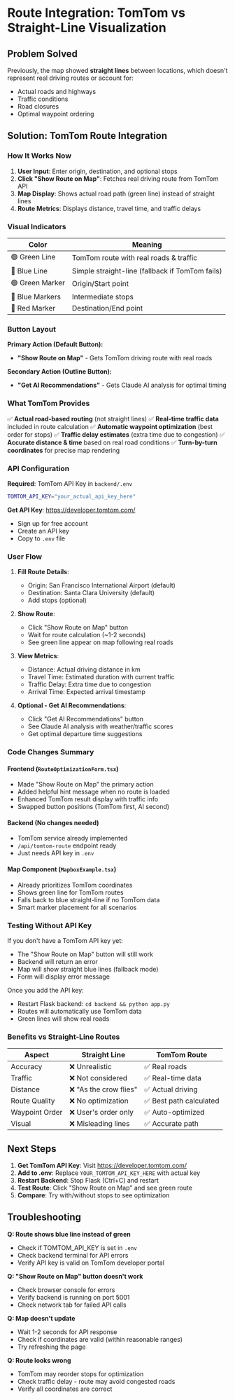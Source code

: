 # Route Integration: TomTom vs Straight-Line Visualization

## Problem Solved
Previously, the map showed **straight lines** between locations, which doesn't represent real driving routes or account for:
- Actual roads and highways
- Traffic conditions
- Road closures
- Optimal waypoint ordering

## Solution: TomTom Route Integration

### How It Works Now

1. **User Input**: Enter origin, destination, and optional stops
2. **Click "Show Route on Map"**: Fetches real driving route from TomTom API
3. **Map Display**: Shows actual road path (green line) instead of straight lines
4. **Route Metrics**: Displays distance, travel time, and traffic delays

### Visual Indicators

| Color | Meaning |
|-------|---------|
| 🟢 Green Line | TomTom route with real roads & traffic |
| 🔵 Blue Line | Simple straight-line (fallback if TomTom fails) |
| 🟢 Green Marker | Origin/Start point |
| 🔵 Blue Markers | Intermediate stops |
| 🔴 Red Marker | Destination/End point |

### Button Layout

**Primary Action (Default Button):**
- **"Show Route on Map"** - Gets TomTom driving route with real roads

**Secondary Action (Outline Button):**
- **"Get AI Recommendations"** - Gets Claude AI analysis for optimal timing

### What TomTom Provides

✅ **Actual road-based routing** (not straight lines)
✅ **Real-time traffic data** included in route calculation
✅ **Automatic waypoint optimization** (best order for stops)
✅ **Traffic delay estimates** (extra time due to congestion)
✅ **Accurate distance & time** based on real road conditions
✅ **Turn-by-turn coordinates** for precise map rendering

### API Configuration

**Required**: TomTom API Key in `backend/.env`
```bash
TOMTOM_API_KEY="your_actual_api_key_here"
```

**Get API Key**: https://developer.tomtom.com/
- Sign up for free account
- Create an API key
- Copy to `.env` file

### User Flow

1. **Fill Route Details**:
   - Origin: San Francisco International Airport (default)
   - Destination: Santa Clara University (default)
   - Add stops (optional)

2. **Show Route**:
   - Click "Show Route on Map" button
   - Wait for route calculation (~1-2 seconds)
   - See green line appear on map following real roads

3. **View Metrics**:
   - Distance: Actual driving distance in km
   - Travel Time: Estimated duration with current traffic
   - Traffic Delay: Extra time due to congestion
   - Arrival Time: Expected arrival timestamp

4. **Optional - Get AI Recommendations**:
   - Click "Get AI Recommendations" button
   - See Claude AI analysis with weather/traffic scores
   - Get optimal departure time suggestions

### Code Changes Summary

#### Frontend (`RouteOptimizationForm.tsx`)
- Made "Show Route on Map" the primary action
- Added helpful hint message when no route is loaded
- Enhanced TomTom result display with traffic info
- Swapped button positions (TomTom first, AI second)

#### Backend (No changes needed)
- TomTom service already implemented
- `/api/tomtom-route` endpoint ready
- Just needs API key in `.env`

#### Map Component (`MapboxExample.tsx`)
- Already prioritizes TomTom coordinates
- Shows green line for TomTom routes
- Falls back to blue straight-line if no TomTom data
- Smart marker placement for all scenarios

### Testing Without API Key

If you don't have a TomTom API key yet:
- The "Show Route on Map" button will still work
- Backend will return an error
- Map will show straight blue lines (fallback mode)
- Form will display error message

Once you add the API key:
- Restart Flask backend: `cd backend && python app.py`
- Routes will automatically use TomTom data
- Green lines will show real roads

### Benefits vs Straight-Line Routes

| Aspect | Straight Line | TomTom Route |
|--------|--------------|--------------|
| Accuracy | ❌ Unrealistic | ✅ Real roads |
| Traffic | ❌ Not considered | ✅ Real-time data |
| Distance | ❌ "As the crow flies" | ✅ Actual driving |
| Route Quality | ❌ No optimization | ✅ Best path calculated |
| Waypoint Order | ❌ User's order only | ✅ Auto-optimized |
| Visual | ❌ Misleading lines | ✅ Accurate path |

## Next Steps

1. **Get TomTom API Key**: Visit https://developer.tomtom.com/
2. **Add to .env**: Replace `YOUR_TOMTOM_API_KEY_HERE` with actual key
3. **Restart Backend**: Stop Flask (Ctrl+C) and restart
4. **Test Route**: Click "Show Route on Map" and see green route
5. **Compare**: Try with/without stops to see optimization

## Troubleshooting

**Q: Route shows blue line instead of green**
- Check if TOMTOM_API_KEY is set in `.env`
- Check backend terminal for API errors
- Verify API key is valid on TomTom developer portal

**Q: "Show Route on Map" button doesn't work**
- Check browser console for errors
- Verify backend is running on port 5001
- Check network tab for failed API calls

**Q: Map doesn't update**
- Wait 1-2 seconds for API response
- Check if coordinates are valid (within reasonable ranges)
- Try refreshing the page

**Q: Route looks wrong**
- TomTom may reorder stops for optimization
- Check traffic delay - route may avoid congested roads
- Verify all coordinates are correct
